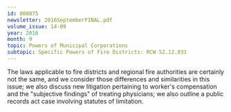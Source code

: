```yaml
---
id: 000875
newsletter: 2016SeptemberFINAL.pdf
volume_issue: 14-09
year: 2016
month: 9
topic: Powers of Municipal Corporations
subtopic: Specific Powers of Fire Districts: RCW 52.12.031
---
```


The laws applicable to fire districts and regional fire authorities are certainly not the same, and we consider those differences and similarities in this issue; we also discuss new litigation pertaining to worker's compensation and the "subjective findings" of treating physicians; we also outline a public records act case involving statutes of limitation.